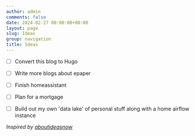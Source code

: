 ```yaml
---
author: admin
comments: false
date: 2024-02-27 00:00:00+00:00
layout: page
slug: Ideas
group: navigation
title: Ideas
---
```


- [ ] Convert this blog to Hugo
- [ ] Write more blogs about epaper
- [ ] Finish homeassistant
- [ ] Plan for a mortgage
- [ ] Build out my own 'data lake' of personal stuff along with a home airflow instance


_Inspired by [aboutideasnow](https://aboutideasnow.com/about)_